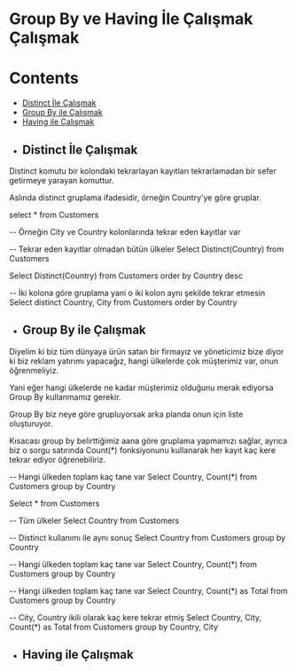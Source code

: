 # Group By ve Having İle Çalışmak Çalışmak

# Contents
* [Distinct İle Çalışmak](#distinct)
* [Group By ile Çalışmak](#group-by)
* [Having ile Çalışmak](#having)

- ## Distinct İle Çalışmak <a name="distinct"></a>

Distinct komutu bir kolondaki tekrarlayan kayıtları tekrarlamadan bir sefer getirmeye yarayan komuttur.

Aslında distinct gruplama ifadesidir, örneğin Country'ye göre gruplar. 

select * from Customers

-- Örneğin City ve Country kolonlarında tekrar eden kayıtlar var

-- Tekrar eden kayıtlar olmadan bütün ülkeler
Select Distinct(Country) from Customers

Select Distinct(Country) from Customers order by Country desc

-- İki kolona göre gruplama yani o iki kolon aynı şekilde tekrar etmesin
Select distinct Country, City from Customers order by Country

- ## Group By ile Çalışmak <a name="group-by"></a>

Diyelim ki biz tüm dünyaya ürün satan bir firmayız ve yöneticimiz bize diyor ki biz reklam yatırımı yapacağız, hangi ülkelerde çok müşterimiz var, onun öğrenmeliyiz.

Yani eğer hangi ülkelerde ne kadar müşterimiz olduğunu merak ediyorsa Group By kullanmamız gerekir. 

Group By biz neye göre grupluyorsak arka planda onun için liste oluşturuyor. 

Kısacası group by belirttiğimiz aana göre gruplama yapmamızı sağlar, ayrıca biz o sorgu satırında Count(*) fonksiyonunu kullanarak her kayıt kaç kere tekrar ediyor öğrenebiliriz.

-- Hangi ülkeden toplam kaç tane var
Select Country, Count(*) from Customers group by Country

Select * from Customers

-- Tüm ülkeler
Select Country from Customers

-- Distinct kullanımı ile aynı sonuç
Select Country from Customers group by Country

-- Hangi ülkeden toplam kaç tane var
Select Country, Count(*) from Customers group by Country

-- Hangi ülkeden toplam kaç tane var
Select Country, Count(*) as Total from Customers group by Country

-- City, Country ikili olarak kaç kere tekrar etmiş
Select Country, City, Count(*) as Total from Customers group by Country, City

- ## Having ile Çalışmak <a name="having"></a>

